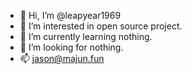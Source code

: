 - 👋 Hi, I’m @leapyear1969
- 👀 I’m interested in open source project.
- 🌱 I’m currently learning nothing.
- 💞️ I’m looking for nothing.
- 📫 jason@majun.fun

<!---
leapyear1969/leapyear1969 is a ✨ special ✨ repository because its `README.md` (this file) appears on your GitHub profile.
You can click the Preview link to take a look at your changes.
--->
